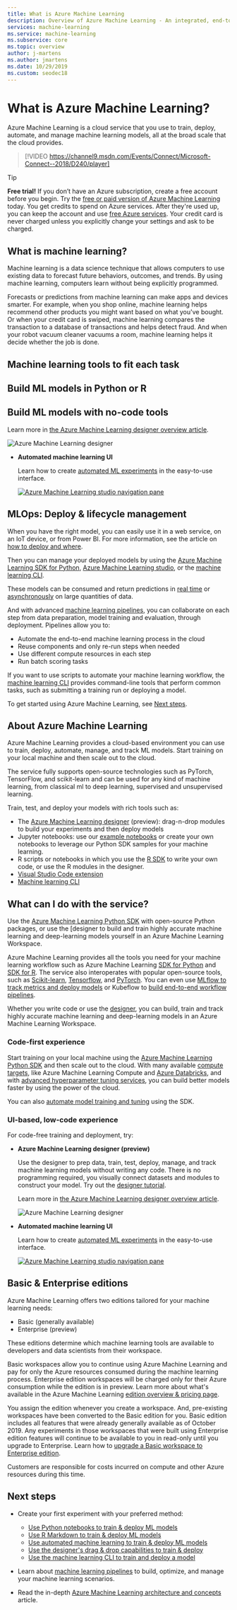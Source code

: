 ```yaml
---
title: What is Azure Machine Learning
description: Overview of Azure Machine Learning - An integrated, end-to-end data science solution for professional data scientists to develop, experiment, and deploy advanced analytics applications at cloud scale.
services: machine-learning
ms.service: machine-learning
ms.subservice: core
ms.topic: overview
author: j-martens
ms.author: jmartens
ms.date: 10/29/2019
ms.custom: seodec18
---
```


# What is Azure Machine Learning?

Azure Machine Learning is a cloud service that you use to train, deploy, automate, and manage machine learning models, all at the broad scale that the cloud provides.

> [!VIDEO https://channel9.msdn.com/Events/Connect/Microsoft-Connect--2018/D240/player]

> [!Tip]
> **Free trial!**  If you don’t have an Azure subscription, create a free account before you begin. Try the [free or paid version of Azure Machine Learning](https://aka.ms/AMLFree) today. You get credits to spend on Azure services. After they're used up, you can keep the account and use [free Azure services](https://azure.microsoft.com/free/). Your credit card is never charged unless you explicitly change your settings and ask to be charged.


## What is machine learning?

Machine learning is a data science technique that allows computers to use existing data to forecast future behaviors, outcomes, and trends. By using machine learning, computers learn without being explicitly programmed.

Forecasts or predictions from machine learning can make apps and devices smarter. For example, when you shop online, machine learning helps recommend other products you might want based on what you've bought. Or when your credit card is swiped, machine learning compares the transaction to a database of transactions and helps detect fraud. And when your robot vacuum cleaner vacuums a room, machine learning helps it decide whether the job is done.

## Machine learning tools to fit each task 

## Build ML models in Python or R

## Build ML models with no-code tools

  Learn more in [the Azure Machine Learning designer overview article](ui-concept-visual-interface.md). 

  ![Azure Machine Learning designer](media/overview-what-is-azure-ml/designer.png)

+ **Automated machine learning UI**

  Learn how to create [automated ML experiments](tutorial-first-experiment-automated-ml.md) in the easy-to-use interface. 

  [![Azure Machine Learning studio navigation pane](media/overview-what-is-azure-ml/azure-machine-learning-automated-ml-ui.jpg)](media/overview-what-is-azure-ml/azure-machine-learning-automated-ml-ui.jpg)

## MLOps: Deploy & lifecycle management
When you have the right model, you can easily use it in a web service, on an IoT device, or from Power BI. For more information, see the article on [how to deploy and where](how-to-deploy-and-where.md).

Then you can manage your deployed models by using the [Azure Machine Learning SDK for Python](https://aka.ms/aml-sdk), [Azure Machine Learning studio](https://ml.azure.com), or the [machine learning CLI](reference-azure-machine-learning-cli.md).

These models can be consumed and return predictions in [real time](how-to-consume-web-service.md) or [asynchronously](how-to-run-batch-predictions.md) on large quantities of data.

And with advanced [machine learning pipelines](concept-ml-pipelines.md), you can collaborate on each step from data preparation, model training and evaluation, through deployment. Pipelines allow you to:

* Automate the end-to-end machine learning process in the cloud
* Reuse components and only re-run steps when needed
* Use different compute resources in each step
* Run batch scoring tasks

If you want to use scripts to automate your machine learning workflow, the [machine learning CLI](reference-azure-machine-learning-cli.md) provides command-line tools that perform common tasks, such as submitting a training run or deploying a model.

To get started using Azure Machine Learning, see [Next steps](#next-steps).

## About Azure Machine Learning

Azure Machine Learning provides a cloud-based environment you can use to train, deploy, automate, manage, and track ML models. Start training on your local machine and then scale out to the cloud.


The service fully supports open-source technologies such as PyTorch, TensorFlow, and scikit-learn and can be used for any kind of machine learning, from classical ml to deep learning, supervised and unsupervised learning.

Train, test, and deploy your models with rich tools such as:
+ The [Azure Machine Learning designer](ui-tutorial-automobile-price-train-score.md) (preview): drag-n-drop modules to build your experiments and then deploy models
+ Jupyter notebooks: use our [example notebooks](https://aka.ms/aml-notebooks) or create your own notebooks to leverage our Python SDK samples for your machine learning. 
+ R scripts or notebooks in which you use the [R SDK](https://azure.github.io/azureml-sdk-for-r/reference/index.html) to write your own code, or use the R modules in the designer.
+ [Visual Studio Code extension](how-to-vscode-tools.md)
+ [Machine learning CLI](reference-azure-machine-learning-cli.md)

## What can I do with the service?

Use the <a href="https://docs.microsoft.com/python/api/overview/azure/ml/intro?view=azure-ml-py" target="_blank">Azure Machine Learning Python SDK</a> with open-source Python packages, or use the [designer to build and train highly accurate machine learning and deep-learning models yourself in an Azure Machine Learning Workspace.

Azure Machine Learning provides all the tools you need for your machine learning workflow such as Azure Machine Learning <a href="https://docs.microsoft.com/python/api/overview/azure/ml/intro?view=azure-ml-py" target="_blank">SDK for Python</a> and <a href="https://azure.github.io/azureml-sdk-for-r/reference/index.html on" target="_blank">SDK for R</a>. The service also interoperates with popular open-source tools, such as <a href="https://scikit-learn.org/stable/" target="_blank">Scikit-learn</a>, <a href="https://www.tensorflow.org" target="_blank">Tensorflow</a>, and <a href="https://pytorch.org" target="_blank">PyTorch</a>.  You can even use [MLflow to track metrics and deploy models](how-to-use-mlflow.md) or Kubeflow to [build end-to-end workflow pipelines](https://www.kubeflow.org/docs/azure/).

Whether you write code or use the [designer](ui-tutorial-automobile-price-train-score.md), you can build, train and track highly accurate machine learning and deep-learning models in an Azure Machine Learning Workspace.

### Code-first experience

Start training on your local machine using the <a href="https://docs.microsoft.com/python/api/overview/azure/ml/intro?view=azure-ml-py" target="_blank">Azure Machine Learning Python SDK</a> and then scale out to the cloud. With many available [compute targets](how-to-set-up-training-targets.md), like Azure Machine Learning Compute and [Azure Databricks](/azure/azure-databricks/what-is-azure-databricks), and with [advanced hyperparameter tuning services](how-to-tune-hyperparameters.md), you can build better models faster by using the power of the cloud.

You can also [automate model training and tuning](tutorial-auto-train-models.md) using the SDK.

### UI-based, low-code experience

For code-free training and deployment, try:

+ **Azure Machine Learning designer (preview)**

  Use the designer to prep data, train, test, deploy, manage, and track machine learning models without writing any code. There is no programming required, you visually connect datasets and modules to construct your model.   Try out the [designer tutorial](ui-tutorial-automobile-price-train-score.md).

  Learn more in [the Azure Machine Learning designer overview article](ui-concept-visual-interface.md). 

  ![Azure Machine Learning designer](media/overview-what-is-azure-ml/designer.png)

+ **Automated machine learning UI**

  Learn how to create [automated ML experiments](tutorial-first-experiment-automated-ml.md) in the easy-to-use interface. 

  [![Azure Machine Learning studio navigation pane](media/overview-what-is-azure-ml/azure-machine-learning-automated-ml-ui.jpg)](media/overview-what-is-azure-ml/azure-machine-learning-automated-ml-ui.jpg)

## <a name="sku"></a>Basic & Enterprise editions

Azure Machine Learning offers two editions tailored for your machine learning needs:
+ Basic (generally available)
+ Enterprise (preview)

These editions determine which machine learning tools are available to developers and data scientists from their workspace.   

Basic workspaces allow you to continue using Azure Machine Learning and pay for only the Azure resources consumed during the machine learning process. Enterprise edition workspaces will be charged only for their Azure consumption while the edition is in preview. Learn more about what's available in the Azure Machine Learning [edition overview & pricing page](https://azure.microsoft.com/pricing/details/machine-learning/). 

You assign the edition whenever you create a workspace. And, pre-existing workspaces have been converted to the Basic edition for you. Basic edition includes all features that were already generally available as of October 2019. Any experiments in those workspaces that were built using Enterprise edition features will continue to be available to you in read-only until you upgrade to Enterprise. Learn how to [upgrade a Basic workspace to Enterprise edition](how-to-manage-workspace.md#upgrade). 

Customers are responsible for costs incurred on compute and other Azure resources during this time.

## Next steps

- Create your first experiment with your preferred method:
  + [Use Python notebooks to train & deploy ML models](tutorial-1st-experiment-sdk-setup.md)
  + [Use R Markdown to train & deploy ML models]( tutorial-1st-r-experiment.md) 
  + [Use automated machine learning to train & deploy ML models](ui-tutorial-automobile-price-train-score.md) 
  + [Use the designer's drag & drop capabilities to train & deploy](tutorial-first-experiment-automated-ml.md) 
  + [Use the machine learning CLI to train and deploy a model](tutorial-train-deploy-model-cli.md)

- Learn about [machine learning pipelines](/azure/machine-learning/service/concept-ml-pipelines) to build, optimize, and manage your machine learning scenarios.

- Read the in-depth [Azure Machine Learning architecture and concepts](concept-azure-machine-learning-architecture.md) article.
